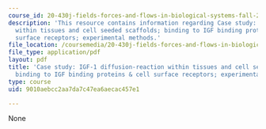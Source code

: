 ```yaml
---
course_id: 20-430j-fields-forces-and-flows-in-biological-systems-fall-2015
description: 'This resource contains information regarding Case study: IGF-1 diffusion-reaction
  within tissues and cell seeded scaffolds; binding to IGF binding proteins & cell
  surface receptors; experimental methods.'
file_location: /coursemedia/20-430j-fields-forces-and-flows-in-biological-systems-fall-2015/9010aebcc2aa7da7c47ea6aecac457e1_MIT20_430JF15_Lecture7.pdf
file_type: application/pdf
layout: pdf
title: 'Case study: IGF-1 diffusion-reaction within tissues and cell seeded scaffolds;
  binding to IGF binding proteins & cell surface receptors; experimental methods'
type: course
uid: 9010aebcc2aa7da7c47ea6aecac457e1

---
```

None